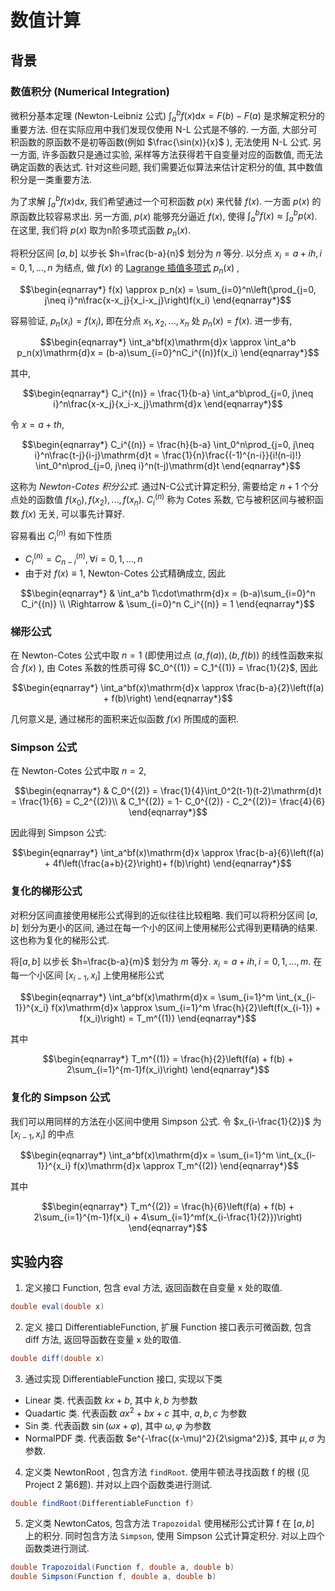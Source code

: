 # 数值计算

## 背景

### 数值积分 (Numerical Integration)

微积分基本定理 (Newton-Leibniz 公式) $\int_a^b f(x)\mathrm{d}x = F(b) - F(a)$ 是求解定积分的重要方法. 但在实际应用中我们发现仅使用 N-L 公式是不够的. 一方面, 大部分可积函数的原函数不是初等函数(例如 $\frac{\sin(x)}{x}$ ), 无法使用 N-L 公式. 另一方面, 许多函数只是通过实验, 采样等方法获得若干自变量对应的函数值, 而无法确定函数的表达式. 针对这些问题, 我们需要近似算法来估计定积分的值, 其中数值积分是一类重要方法.

为了求解 $\int_a^b f(x)\mathrm{d}x$, 我们希望通过一个可积函数 $p(x)$ 来代替 $f(x)$. 一方面 $p(x)$ 的原函数比较容易求出. 另一方面, $p(x)$ 能够充分逼近 $f(x)$, 使得 $\int_a^b f(x) \approx \int_a^b p(x)$. 在这里, 我们将 $p(x)$ 取为n阶多项式函数 $p_n(x)$.

将积分区间 $[a, b]$ 以步长 $h=\frac{b-a}{n}$ 划分为 $n$ 等分. 以分点 $x_i = a+ih, i = 0, 1, ..., n$ 为结点, 做 $f(x)$ 的 [Lagrange 插值多项式](https://en.wikipedia.org/wiki/Lagrange_polynomial) $p_n(x)$ ,

$$\begin{eqnarray*}
f(x) \approx p_n(x) = \sum_{i=0}^n\left(\prod_{j=0, j\neq i}^n\frac{x-x_j}{x_i-x_j}\right)f(x_i)
\end{eqnarray*}$$

容易验证, $p_n(x_i) = f(x_i)$, 即在分点 $x_1, x_2, ..., x_n$ 处 $p_n(x) = f(x)$. 进一步有,

$$\begin{eqnarray*}
\int_a^bf(x)\mathrm{d}x \approx \int_a^b p_n(x)\mathrm{d}x = (b-a)\sum_{i=0}^nC_i^{(n)}f(x_i)
\end{eqnarray*}$$

其中,

$$\begin{eqnarray*}
C_i^{(n)} = \frac{1}{b-a} \int_a^b\prod_{j=0, j\neq i}^n\frac{x-x_j}{x_i-x_j}\mathrm{d}x
\end{eqnarray*}$$

令 $x = a+th$,

$$\begin{eqnarray*}
C_i^{(n)} = \frac{h}{b-a} \int_0^n\prod_{j=0, j\neq i}^n\frac{t-j}{i-j}\mathrm{d}t
= \frac{1}{n}\frac{(-1)^{n-i}}{i!(n-i)!} \int_0^n\prod_{j=0, j\neq i}^n(t-j)\mathrm{d}t
\end{eqnarray*}$$

这称为 *Newton-Cotes 积分公式*. 通过N-C公式计算定积分, 需要给定 $n+1$ 个分点处的函数值 $f(x_0), f(x_2), ..., f(x_n)$. $C_i^{(n)}$ 称为 Cotes 系数, 它与被积区间与被积函数 $f(x)$ 无关, 可以事先计算好. 

容易看出 $C_i^{(n)}$ 有如下性质

  - $C_i^{(n)} = C_{n-i}^{(n)}, \forall i = 0, 1, ..., n$
  - 由于对 $f(x)\equiv 1$, Newton-Cotes 公式精确成立, 因此

$$\begin{eqnarray*}
& \int_a^b 1\cdot\mathrm{d}x = (b-a)\sum_{i=0}^n C_i^{(n)} \\
\Rightarrow & \sum_{i=0}^n C_i^{(n)} = 1
\end{eqnarray*}$$

### 梯形公式

在 Newton-Cotes 公式中取 $n=1$ (即使用过点 $(a, f(a)), (b, f(b))$ 的线性函数来拟合 $f(x)$ ), 由 Cotes 系数的性质可得 $C_0^{(1)} = C_1^{(1)} = \frac{1}{2}$, 因此

$$\begin{eqnarray*}
\int_a^bf(x)\mathrm{d}x \approx \frac{b-a}{2}\left(f(a) + f(b)\right)
\end{eqnarray*}$$

几何意义是, 通过梯形的面积来近似函数 $f(x)$ 所围成的面积. 

### Simpson 公式

在 Newton-Cotes 公式中取 $n=2$, 

$$\begin{eqnarray*}
& C_0^{(2)} = \frac{1}{4}\int_0^2(t-1)(t-2)\mathrm{d}t = \frac{1}{6} = C_2^{(2)}\\
& C_1^{(2)} = 1- C_0^{(2)} - C_2^{(2)}= \frac{4}{6}
\end{eqnarray*}$$

因此得到 Simpson 公式:

$$\begin{eqnarray*}
\int_a^bf(x)\mathrm{d}x \approx \frac{b-a}{6}\left(f(a) + 4f\left(\frac{a+b}{2}\right)+ f(b)\right)
\end{eqnarray*}$$

### 复化的梯形公式

对积分区间直接使用梯形公式得到的近似往往比较粗略. 我们可以将积分区间 $[a, b]$ 划分为更小的区间, 通过在每一个小的区间上使用梯形公式得到更精确的结果. 这也称为复化的梯形公式.


将$[a, b]$ 以步长 $h=\frac{b-a}{m}$ 划分为 $m$ 等分. $x_i = a+ih, i = 0, 1, ..., m$. 在每一个小区间 $[x_{i-1}, x_i]$ 上使用梯形公式

$$\begin{eqnarray*}
\int_a^bf(x)\mathrm{d}x = \sum_{i=1}^m \int_{x_{i-1}}^{x_i} f(x)\mathrm{d}x \approx \sum_{i=1}^m \frac{h}{2}\left(f(x_{i-1}) + f(x_i)\right) = T_m^{(1)} 
\end{eqnarray*}$$

其中

$$\begin{eqnarray*}
T_m^{(1)}  = \frac{h}{2}\left(f(a) + f(b) + 2\sum_{i=1}^{m-1}f(x_i)\right)
\end{eqnarray*}$$

### 复化的 Simpson 公式

我们可以用同样的方法在小区间中使用 Simpson 公式. 
令 $x_{i-\frac{1}{2}}$ 为$[x_{i-1}, x_i]$ 的中点

$$\begin{eqnarray*}
\int_a^bf(x)\mathrm{d}x = \sum_{i=1}^m \int_{x_{i-1}}^{x_i} f(x)\mathrm{d}x \approx T_m^{(2)} 
\end{eqnarray*}$$

其中

$$\begin{eqnarray*}
T_m^{(2)}  = \frac{h}{6}\left(f(a) + f(b) + 2\sum_{i=1}^{m-1}f(x_i) + 4\sum_{i=1}^mf(x_{i-\frac{1}{2}})\right)
\end{eqnarray*}$$


## 实验内容

1. 定义接口 Function, 包含 eval 方法, 返回函数在自变量 x 处的取值.

```java
double eval(double x)
```

2. 定义 接口 DifferentiableFunction, 扩展 Function 接口表示可微函数, 包含 diff 方法, 返回导函数在变量 x 处的取值.

```java
double diff(double x)
```

3. 通过实现 DifferentiableFunction 接口, 实现以下类
  - Linear 类. 代表函数 $kx+b$, 其中 $k, b$ 为参数
  - Quadartic 类. 代表函数 $ax^2 + bx + c$ 其中, $a, b, c$ 为参数
  - Sin 类. 代表函数 $\sin(\omega x + \varphi)$, 其中 $\omega, \varphi$ 为参数
  - NormalPDF 类. 代表函数 $e^{-\frac{(x-\mu)^2}{2\sigma^2}}$, 其中 $\mu, \sigma$ 为参数.

4. 定义类 NewtonRoot , 包含方法 `findRoot`. 使用牛顿法寻找函数 f 的根 (见 Project 2 第6题).  并对以上四个函数类进行测试.

```java
double findRoot(DifferentiableFunction f)
```

5. 定义类 NewtonCatos, 包含方法 `Trapozoidal` 使用梯形公式计算 f 在 $[a, b]$ 上的积分. 同时包含方法 `Simpson`, 使用 Simpson 公式计算定积分. 对以上四个函数类进行测试. 

```java
double Trapozoidal(Function f, double a, double b)
double Simpson(Function f, double a, double b)
```


